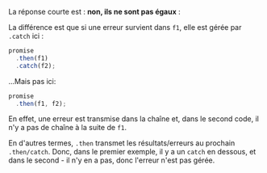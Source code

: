 La réponse courte est : **non, ils ne sont pas égaux** :

La différence est que si une erreur survient dans `f1`, elle est gérée par `.catch` ici :

```js run
promise
  .then(f1)
  .catch(f2);
```

...Mais pas ici:

```js run
promise
  .then(f1, f2);
```

En effet, une erreur est transmise dans la chaîne et, dans le second code, il n'y a pas de chaîne à la suite de `f1`.

En d'autres termes, `.then` transmet les résultats/erreurs au prochain `.then/catch`. Donc, dans le premier exemple, il y a un `catch` en dessous, et dans le second - il n'y en a pas, donc l'erreur n'est pas gérée.
